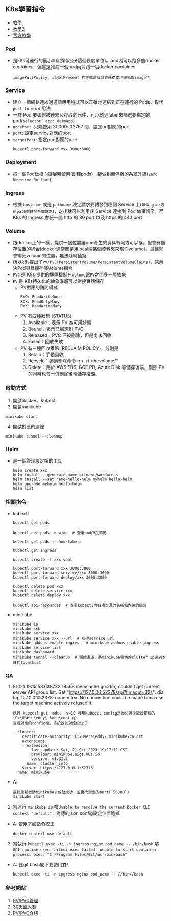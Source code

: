 ## K8s學習指令

- [教學](https://chengweihu.com/kubernetes-tutorial-2-service-deployment-ingress/)
- [教學2](https://alankrantas.medium.com/%E7%AD%86%E8%A8%98-%E5%9C%A8%E6%9C%AC%E6%A9%9F-kubernetes-%E7%92%B0%E5%A2%83%E4%BD%88%E7%BD%B2%E5%AE%B9%E5%99%A8%E4%B8%A6%E4%B8%B2%E6%8E%A5%E6%9C%8D%E5%8B%99-ingress-%E4%BC%BA%E6%9C%8D%E5%99%A8-%E4%BD%BF%E7%94%A8-minikube-%E8%88%87%E5%96%AE%E4%B8%80-yaml-%E6%AA%94%E5%AF%A6%E4%BD%9C-1d25228e6416)
- [官方教學](https://kubernetes.io/docs/tasks/access-application-cluster/ingress-minikube/#what-s-next)

### Pod
- 是k8s可運行的最小`單位`(類似`公分`這個長度單位)。pod內可以跑多個docker container，但還是推薦一個pod內只跑一個docker container
   ```shell
   imagePullPolicy: ifNotPresent 的方式這樣就會先從本地端抓取image了
   ```

### Service
- 建立一個網路連線通道讓應用程式可以正確地連結到正在運行的 Pods，取代 `port-forward` 用法
- 一群 Pod 要如何被連線及存取的元件，可以透過label來篩選要綁定的pod(`selector: app: demoApp`)
- `nodePort`: 只能使用 30000~32767 間，設定url對應的port
- `port`: 設定service對應的port
- `targetPort`: 指定pod對應的port
   ```shell
   kubectl port-forward xxx 3000:3000
   ```

### Deployment
- 把一個Pod做橫向擴展時使用(創建pods)，能做到無停機的系統升級(`Zero Downtime Rollout`)

### Ingress
- 根據 `hostname` 或是 `pathname` 決定請求要轉發到哪個 Service 上(`類似nginx透過path來轉發各個請求`)，之後就可以利用該 Service 連接到 Pod 做事情了，而 K8s 的 Ingress 會統一開 http 的 80 port 以及 https 的 443 port

### Volume
- 跟docker上的一樣，提供一個位置讓pod產生的資料有地方可以存。但會有儲存位置的耦合(docker通常都是用local端某個資料夾來當作volume)，這樣就會綁死volume的位置，無法隨時抽換
- 所以k8s提出了`PV/PVC(PersistentVolume/PersistentVolumeClaims)`，來解決Pod與具體存儲Volume耦合
- `PVC` 是 K8s 提供的解耦機制在`Volume`跟`PV`之間多一層抽象
- `PV` 是 K8s持久化的抽象底層可以對接實體儲存
  - PV對應的訪問模式
    ```shell
    RWO: ReadWriteOnce
    ROX: ReadOnlyMany
    RWX: ReadWriteMany
    ```
  - PV 有四種狀態 (STATUS)
    1. Available：表示 PV 為可用狀態
    2. Bound：表示已綁定到 PVC
    3. Released：PVC 已被刪除，但是尚未回收
    4. Failed：回收失敗
  - PV 有三種回收策略 (RECLAIM POLICY)，分別是
    1. Retain：手動回收
    2. Recycle：透過刪除命令 rm -rf /thevolume/*
    3. Delete：用於 AWS EBS, GCE PD, Azure Disk 等儲存後端，刪除 PV 的同時也會一併刪除後端儲存磁碟。

### 啟動方式
1. 開啟docker、kubectl
2. 開啟minikube
```shell
minikube start
```
4. 開啟對應的連線
```shell
minikube tunnel --cleanup
```

### Helm
- 是一個管理設定檔的工具
    ```shell
    helm create xxx
    helm install --generate-name bitnami/wordpress
    helm install --set name=hello-helm myhelm hello-helm
    helm upgrade myhelm hello-helm
    helm list
    ```


### 相關指令
- kubectl
    ```shell
    kubectl get pods
    
    kubectl get pods -o wide  # 查看pod所在節點
    
    kubectl get pods --show-labels
    
    kubectl get ingress
    
    kubectl create -f xxx.yaml
    
    kubectl port-forward xxx 3000:3000
    kubectl port-forward service/xxx 3000:3000
    kubectl port-forward deploy/xxx 3000:3000
    
    kubectl delete pod xxx
    kubectl delete service xxx
    kubectl delete deploy xxx
    
    kubectl api-resources  # 查看kubectl內各項資源的名稱和內建的簡寫
    ```

- minikube
    ```shell
    minikube ip
    minikube ssh
    minikube service xxx
    minikube service xxx --url  # 取得service url
    minikube addons enable ingress  # minikube addons enable ingress
    minikube service list
    minikube dashboard
    minikube tunnel --cleanup  # 開啟通道，將minikube環境的cluster ip連到本機的localhost
    ```

### QA
1. E1021 19:15:53.638782   19568 memcache.go:265] couldn't get current server API group list: Get "https://127.0.0.1:52378/api?timeout=32s": dial tcp 127.0.0.1:52378: connectex: No connection could be made beca
use the target machine actively refused it.
    ```shell
    執行 kubectl get nodes -v=10 發現kubectl config是從這裡拉取設定檔的(C:\Users\eddy\.kube\config)
    查看對應的config檔，終於找到對應的ip了
    
    - cluster:
        certificate-authority: C:\Users\eddy\.minikube\ca.crt
        extensions:
        - extension:
            last-update: Sat, 21 Oct 2023 19:17:11 CST
            provider: minikube.sigs.k8s.io
            version: v1.31.2
          name: cluster_info
        server: https://127.0.0.1:52378
      name: minikube
   ```
- A:
    ```shell
    最終重新啟動minikube才啟動成功，並更改對應的port(`56800`)
    minikube start
    ```

2. 當運行 `minikube ip` 噴`Unable to resolve the current Docker CLI context "default"`，對應的json config設定位置跑掉
- A: 使用下面指令校正
    ```shell
    docker context use default
    ```

3. 當執行 `kubectl exec -ti -n ingress-nginx pod_name -- /bin/bash` 噴 `OCI runtime exec failed: exec failed: unable to start container process: exec: "C:/Program Files/Git/usr/bin/bash"`
- A: 在git bash底下要使用雙/
    ```shell
    kubectl exec -ti -n ingress-nginx pod_name -- //bin//bash
    ```

### 參考網站
1. [PV/PVC管理](https://medium.com/k8s%E7%AD%86%E8%A8%98/kubernetes-k8s-pv-pvc-%E5%84%B2%E5%AD%98%E5%A4%A7%E5%B0%8F%E4%BA%8B%E4%BA%A4%E7%B5%A6pv-pvc%E7%AE%A1%E7%90%86-4d412b8bafb5)
2. [30天鐵人賽](https://ithelp.ithome.com.tw/articles/10193550)
4. [PV/PVC介紹](https://blog.toright.com/posts/6541/kubernetes-persistent-volume.html)